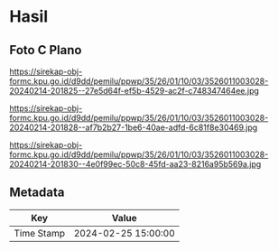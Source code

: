 # Hasil

## Foto C Plano

https://sirekap-obj-formc.kpu.go.id/d9dd/pemilu/ppwp/35/26/01/10/03/3526011003028-20240214-201825--27e5d64f-ef5b-4529-ac2f-c748347464ee.jpg

https://sirekap-obj-formc.kpu.go.id/d9dd/pemilu/ppwp/35/26/01/10/03/3526011003028-20240214-201828--af7b2b27-1be6-40ae-adfd-6c81f8e30469.jpg

https://sirekap-obj-formc.kpu.go.id/d9dd/pemilu/ppwp/35/26/01/10/03/3526011003028-20240214-201830--4e0f99ec-50c8-45fd-aa23-8216a95b569a.jpg


## Metadata

| Key        | Value               |
| ---------- | ------------------- |
| Time Stamp | 2024-02-25 15:00:00 |




